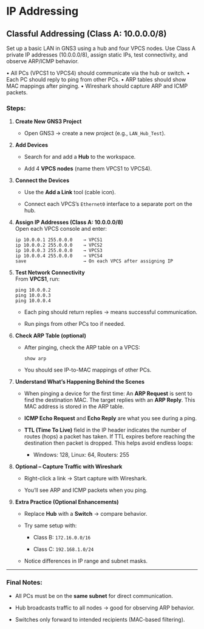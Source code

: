 

# IP Addressing

## Classful Addressing (Class A: 10.0.0.0/8)

Set up a basic LAN in GNS3 using a hub and four VPCS nodes. Use Class A private IP addresses (10.0.0.0/8), assign static IPs, test connectivity, and observe ARP/ICMP behavior.

• All PCs (VPCS1 to VPCS4) should communicate via the hub or switch.
• Each PC should reply to ping from other PCs.
• ARP tables should show MAC mappings after pinging.
• Wireshark should capture ARP and ICMP packets.

### Steps:

1. **Create New GNS3 Project**
    
    - Open GNS3 → create a new project (e.g., `LAN_Hub_Test`).
        
2. **Add Devices**
    
    - Search for and add a **Hub** to the workspace.
        
    - Add 4 **VPCS nodes** (name them VPCS1 to VPCS4).
        
3. **Connect the Devices**
    
    - Use the **Add a Link** tool (cable icon).
        
    - Connect each VPCS’s `Ethernet0` interface to a separate port on the hub.
        
4. **Assign IP Addresses (Class A: 10.0.0.0/8)**  
    Open each VPCS console and enter:
    
    ```
    ip 10.0.0.1 255.0.0.0    → VPCS1
    ip 10.0.0.2 255.0.0.0    → VPCS2
    ip 10.0.0.3 255.0.0.0    → VPCS3
    ip 10.0.0.4 255.0.0.0    → VPCS4
    save                     → On each VPCS after assigning IP
    ```
    
5. **Test Network Connectivity**  
    From **VPCS1**, run:
    
    ```
    ping 10.0.0.2
    ping 10.0.0.3
    ping 10.0.0.4
    ```
    
    - Each ping should return replies → means successful communication.
        
    - Run pings from other PCs too if needed.
        
6. **Check ARP Table (optional)**
    
    - After pinging, check the ARP table on a VPCS:
        
        ```
        show arp
        ```
        
    - You should see IP-to-MAC mappings of other PCs.
        
7. **Understand What’s Happening Behind the Scenes**
    
    - When pinging a device for the first time: An **ARP Request** is sent to find the destination MAC. The target replies with an **ARP Reply**. This MAC address is stored in the ARP table.
        
    - **ICMP Echo Request** and **Echo Reply** are what you see during a ping.
        
    - **TTL (Time To Live)** field in the IP header indicates the number of routes (hops) a packet has taken. If TTL expires before reaching the destination then packet is dropped. This helps avoid endless loops:
        
        - Windows: 128, Linux: 64, Routers: 255
            
8. **Optional – Capture Traffic with Wireshark**
    
    - Right-click a link → Start capture with Wireshark.
        
    - You’ll see ARP and ICMP packets when you ping.
        
9. **Extra Practice (Optional Enhancements)**
    
    - Replace **Hub** with a **Switch** → compare behavior.
        
    - Try same setup with:
        
        - Class B: `172.16.0.0/16`
            
        - Class C: `192.168.1.0/24`
            
    - Notice differences in IP range and subnet masks.
        

---

### Final Notes:

- All PCs must be on the **same subnet** for direct communication.
    
- Hub broadcasts traffic to all nodes → good for observing ARP behavior.
    
- Switches only forward to intended recipients (MAC-based filtering).
    

